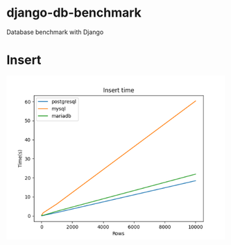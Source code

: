 # django-db-benchmark
Database benchmark with Django

# Insert 

![Insert](media/graphs/insert.png)
